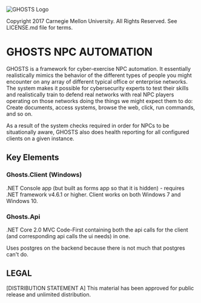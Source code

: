 ![GHOSTS Logo](https://github.com/cmu-sei/GHOSTS/blob/master/img/ghosts-logo.jpg)

Copyright 2017 Carnegie Mellon University. All Rights Reserved. See LICENSE.md file for terms.

# GHOSTS NPC AUTOMATION

GHOSTS is a framework for cyber-exercise NPC automation. It essentially realistically mimics the behavior of the different types of people you might encounter on any array of different typical office or enterprise networks. The system makes it possible for cybersecurity experts to test their skills and realistically train to defend real networks with real NPC players operating on those networks doing the things we might expect them to do: Create documents, access systems, browse the web, click, run commands, and so on.

As a result of the system checks required in order for NPCs to be situationally aware, GHOSTS also does health reporting for all configured clients on a given instance.

## Key Elements

### Ghosts.Client (Windows)
.NET Console app (but built as forms app so that it is hidden) - requires .NET framework v4.6.1 or higher. Client works on both Windows 7 and Windows 10.

### Ghosts.Api
.NET Core 2.0 MVC Code-First containing both the api calls for the client (and corresponding api calls the ui needs) in one. 

Uses postgres on the backend because there is not much that postgres can't do.

## LEGAL

[DISTRIBUTION STATEMENT A] This material has been approved for public release and unlimited distribution.
